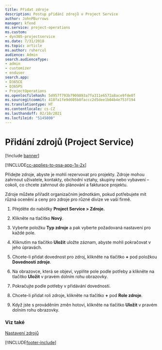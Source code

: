 ```yaml
---
title: Přidat zdroje
description: Postup přidání zdrojů v Project Service
author: JohnPBurrows
manager: kfend
ms.service: project-operations
ms.custom:
- dyn365-projectservice
ms.date: 7/31/2018
ms.topic: article
ms.author: ruhercul
audience: Admin
search.audienceType:
- admin
- customizer
- enduser
search.app:
- D365CE
- D365PS
- ProjectOperations
ms.openlocfilehash: 5d957f793b7909893a7fa311e6572a8ace9fde0f
ms.sourcegitcommit: 418fa1fe9d605b8faccc2d5dee1b04b4e753f194
ms.translationtype: HT
ms.contentlocale: cs-CZ
ms.lasthandoff: 02/10/2021
ms.locfileid: "5145800"
---
```

# <a name="add-resources-project-service"></a>Přidání zdrojů (Project Service)

[!include [banner](../includes/psa-now-project-operations.md)]

[!INCLUDE[cc-applies-to-psa-app-1x-2x](../includes/cc-applies-to-psa-app-1x-2x.md)]

Přidejte zdroje, abyste je mohli rezervovat pro projekty. Zdroje mohou zahrnout uživatele, kontakty, obchodní vztahy, skupiny nebo vybavení – cokoli, co chcete zahrnout do plánování a fakturace projektu.  
  
Zdroje můžete přiřadit organizačním jednotkám, pokud potřebujete mít různá ocenění a ceny pro zdroje pro různé divize ve vaší firmě.  
  
1.  Přejděte do nabídky **Project Service > Zdroje.**  
  
2.  Klikněte na tlačítko **Nový**.  
  
3.  Vyberte položku **Typ zdroje** a pak vyberte požadovaná nastavení pro každé pole.  
  
4.  Kliknutím na tlačítko **Uložit** uložte záznam, abyste mohli pokračovat v jeho úpravách.  
  
5.  Chcete-li přidat dovednost pro zdroj, klikněte na tlačítko **+** pod položkou **Dovednosti zdroje**.  
  
6.  Na obrazovce, která se objeví, vyplňte pole podle potřeby a klikněte na tlačítko **Uložit** v pravém dolním rohu obrazovky.  
  
7.  Pokračujte podle potřeby v přidávání dovedností.  
  
8.  Chcete-li přidat roli zdroje, klikněte na tlačítko **+** pod **Role zdroje**.  
  
9. Když jste s prováděním změn hotovi, klikněte na tlačítko **Uložit** v pravém dolním rohu obrazovky.  
  
### <a name="see-also"></a>Viz také  
 [Nastavení zdrojů](../psa/set-up-resources.md)


[!INCLUDE[footer-include](../includes/footer-banner.md)]